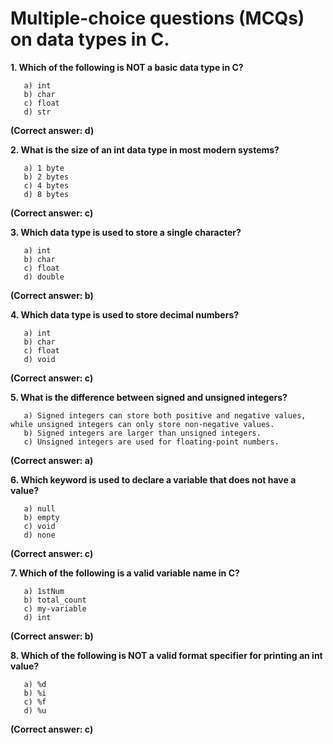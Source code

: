  # Multiple-choice questions (MCQs) on data types in C. 

**1. Which of the following is NOT a basic data type in C?**
```
   a) int
   b) char
   c) float
   d) str   
```   
**(Correct answer: d)**   

**2. What is the size of an int data type in most modern systems?**
```
   a) 1 byte
   b) 2 bytes
   c) 4 bytes   
   d) 8 bytes
```
**(Correct answer: c)**   

**3. Which data type is used to store a single character?**
```   
   a) int
   b) char  
   c) float
   d) double
```
 **(Correct answer: b)**
   

**4. Which data type is used to store decimal numbers?**
```
   a) int
   b) char
   c) float   
   d) void
```
**(Correct answer: c)**

**5. What is the difference between signed and unsigned integers?**
```   
   a) Signed integers can store both positive and negative values, while unsigned integers can only store non-negative values. 
   b) Signed integers are larger than unsigned integers.
   c) Unsigned integers are used for floating-point numbers.
```
**(Correct answer: a)**
   

**6. Which keyword is used to declare a variable that does not have a value?**
```  
   a) null
   b) empty
   c) void   
   d) none
```
**(Correct answer: c)**

**7. Which of the following is a valid variable name in C?**
```   
   a) 1stNum
   b) total_count   
   c) my-variable
   d) int
```
**(Correct answer: b)**


**8. Which of the following is NOT a valid format specifier for printing an int value?**
```   
   a) %d
   b) %i
   c) %f  
   d) %u
```
 **(Correct answer: c)**   


